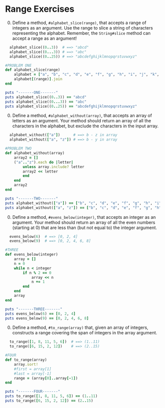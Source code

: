 # Range Exercises

0. Define a method, `#alphabet_slice(range)`, that accepts a range of integers as an argument. Use the range to slice a string of characters representing the alphabet. Remember, the `String#slice` method can accept a range as an argument!

  ```ruby
    alphabet_slice((0..3))  # ==> "abcd"
    alphabet_slice((0...3)) # ==> "abc"
    alphabet_slice((0..25)) # ==> "abcdefghijklmnopqrstuvwxyz"
  ```
  
  ```ruby
  #PROBLEM ONE
  def alphabet_slice(range)
      alphabet = ["a", "b", "c", "d", "e", "f", "g", "h", "i", "j", "k", "l", "m", "n", "o", "p", "q", "r", "s", "t", "u", "v", "w", "x", "y", "z"]
      alphabet[(range)].join
  end
  
  puts "-------ONE-------"
  puts alphabet_slice((0..3)) == "abcd"
  puts alphabet_slice((0...3)) == "abc"
  puts alphabet_slice((0..25)) == "abcdefghijklmnopqrstuvwxyz"
  ```

0. Define a method, `#alphabet_without(array)`, that accepts an array of letters as an argument. Your method should return an array of all the characters in the alphabet, but exclude the characters in the input array.

  ```ruby
    alphabet_without(["a"])      # ==> b - z in array
    alphabet_without(["a", "z"]) # ==> b - y in array
  ```

  ```ruby
  #PROBLEM TWO
  def alphabet_without(array)
      array2 = []
      ("a".."z").each do |letter|
          unless array.include? letter
          array2 << letter
          end
      end
      array2
  end
  
  puts "-------TWO-------"
  puts alphabet_without(["a"]) == ["b", "c", "d", "e", "f", "g", "h", "i", "j", "k", "l", "m", "n", "o", "p", "q", "r", "s", "t", "u", "v", "w", "x", "y", "z"]
  puts alphabet_without(["a", "z"]) == ["b", "c", "d", "e", "f", "g", "h", "i", "j", "k", "l", "m", "n", "o", "p", "q", "r", "s", "t", "u", "v", "w", "x", "y"]
  ```

0. Define a method, `#evens_below(integer)`, that accepts an integer as an argument. Your method should return an array of all the even numbers (starting at 0) that are less than (but not equal to) the integer argument.

  ```ruby
    evens_below(6)  # ==> [0, 2, 4]
    evens_below(9)  # ==> [0, 2, 4, 6, 8]
  ```
  
  ```ruby
  #THREE
  def evens_below(integer)
      array = []
      n = 0
      while n < integer
          if n % 2 == 0
              array << n
              n += 1
          end
      end
      array
  end
  
  puts "-------THREE-------"
  puts evens_below(6) == [0, 2, 4]
  puts evens_below(9) == [0, 2, 4, 6, 8]
  ```

0. Define a method, `#to_range(array)` that, given an array of integers, constructs a range covering the span of integers in the array argument.

  ```ruby
    to_range([1, 8, 11, 5, 6])  # ==> (1..11)
    to_range([6, 15, 2, 12])    # ==> (2..15)
  ```
  
  ```ruby
  #FOUR
  def to_range(array)
      array.sort!
      #first = array[1]
      #last = array[-1]
      range = (array[0]..array[-1])
  end
  
  puts "-------FOUR-------"
  puts to_range([1, 8, 11, 5, 6]) == (1..11)
  puts to_range([6, 15, 2, 12]) == (2..15)
```
